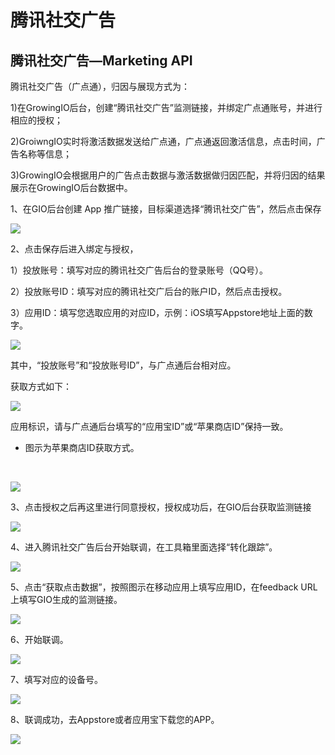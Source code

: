 # 腾讯社交广告

## 腾讯社交广告—Marketing API <a id="7-teng-xun-she-jiao-guang-gao-marketing-api"></a>

腾讯社交广告（广点通），归因与展现方式为：‌

1\)在GrowingIO后台，创建“腾讯社交广告”监测链接，并绑定广点通账号，并进行相应的授权；‌

2\)GroiwngIO实时将激活数据发送给广点通，广点通返回激活信息，点击时间，广告名称等信息；‌

3\)GrowingIO会根据用户的广告点击数据与激活数据做归因匹配，并将归因的结果展示在GrowingIO后台数据中。‌

1、在GIO后台创建 App 推广链接，目标渠道选择“腾讯社交广告”，然后点击保存‌

![](https://docs.growingio.com/.gitbook/assets/-LGNxeGABUADKiTWTaEM-Lh-LJ8frL-7XyOyxJWE-Lh-LLVBJKkv4I6N-HAkimage.png)

2、点击保存后进入绑定与授权，‌

1）投放账号：填写对应的腾讯社交广告后台的登录账号（QQ号）。‌

2）投放账号ID：填写对应的腾讯社交广后台的账户ID，然后点击授权。‌

3）应用ID：填写您选取应用的对应ID，示例：iOS填写Appstore地址上面的数字。‌

![](https://docs.growingio.com/.gitbook/assets/-LGNxeGABUADKiTWTaEM-Lh-LJ8frL-7XyOyxJWE-Lh-LYG98PX0r-O1DfyMimage.png)

其中，“投放账号”和“投放账号ID”，与广点通后台相对应。‌

获取方式如下：‌

![](https://docs.growingio.com/.gitbook/assets/-LGNxeGABUADKiTWTaEM-LRQkXUuEuD5xER41iwA-LRQsE1caJLiZwqN5Z1Himage.png)

应用标识，请与广点通后台填写的“应用宝ID”或“苹果商店ID”保持一致。‌

* 图示为苹果商店ID获取方式。

‌

![](https://docs.growingio.com/.gitbook/assets/-LGNxeGABUADKiTWTaEM-LRQkXUuEuD5xER41iwA-LRQkdwds05hJHuw19rZimage.png)

3、点击授权之后再这里进行同意授权，授权成功后，在GIO后台获取监测链接‌

![](https://docs.growingio.com/.gitbook/assets/-LGNxeGABUADKiTWTaEM-LRQkXUuEuD5xER41iwA-LRQkcMxpIjuQnlj6LnPimage.png)

4、进入腾讯社交广告后台开始联调，在工具箱里面选择“转化跟踪”。‌

![](https://docs.growingio.com/.gitbook/assets/-LGNxeGABUADKiTWTaEM-LRQkXUuEuD5xER41iwA-LRQkaShjg8W52eL9L-bimage.png)

5、点击“获取点击数据”，按照图示在移动应用上填写应用ID，在feedback URL上填写GIO生成的监测链接。‌

![](https://docs.growingio.com/.gitbook/assets/-LGNxeGABUADKiTWTaEM-LRQjWfPi27_KI29rnuM-LRQjb-aikyoOQAZ1HaPimage.png)

6、开始联调。‌

![](https://docs.growingio.com/.gitbook/assets/-LGNxeGABUADKiTWTaEM-LRQjWfPi27_KI29rnuM-LRQj_IlBBNx-6cRsNSCimage.png)

7、填写对应的设备号。‌

![](https://docs.growingio.com/.gitbook/assets/-LGNxeGABUADKiTWTaEM-LRQid00mZKBhPNo-Go3-LRQj827zov8vmhfTJHeimage.png)

8、联调成功，去Appstore或者应用宝下载您的APP。

![](https://docs.growingio.com/.gitbook/assets/-LGNxeGABUADKiTWTaEM-LRQid00mZKBhPNo-Go3-LRQixJgnlvkJ8zfqNdAimage.png)

